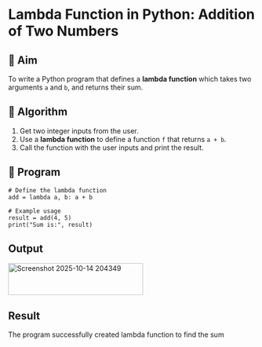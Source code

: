 # Lambda Function in Python: Addition of Two Numbers

## 🎯 Aim
To write a Python program that defines a **lambda function** which takes two arguments `a` and `b`, and returns their sum.

## 🧠 Algorithm
1. Get two integer inputs from the user.
2. Use a **lambda function** to define a function `f` that returns `a + b`.
3. Call the function with the user inputs and print the result.

## 🧾 Program
```
# Define the lambda function
add = lambda a, b: a + b

# Example usage
result = add(4, 5)
print("Sum is:", result)
```
## Output
<img width="275" height="65" alt="Screenshot 2025-10-14 204349" src="https://github.com/user-attachments/assets/9e8d6bcf-939c-43d9-aeb3-f525a6c9c045" />

## Result
The program successfully created lambda function to find the sum 
